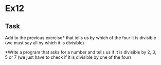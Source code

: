 # Ex12

## Task

Add to the previous exercise* that tells us by which of the four it is divisible (we must say all by which it is divisible)

*Write a program that asks for a number and tells us if it is divisible by 2, 3, 5 or 7 (we just have to check if it is divisible by one of the four)